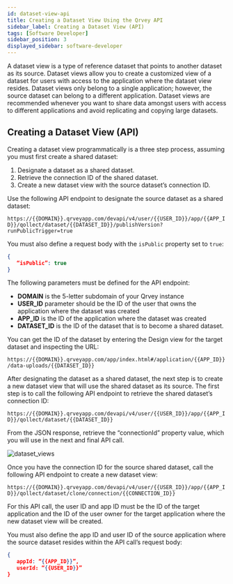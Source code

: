 ```yaml
---
id: dataset-view-api
title: Creating a Dataset View Using the Qrvey API
sidebar_label: Creating a Dataset View (API)
tags: [Software Developer]
sidebar_position: 3
displayed_sidebar: software-developer
---
```


<div>


A dataset view is a type of reference dataset that points to another dataset as its source.  Dataset views allow you to create a customized view of a dataset for users with access to the application where the dataset view resides.  Dataset views only belong to a single application; however, the source dataset can belong to a different application.  Dataset views are recommended whenever you want to share data amongst users with access to different applications and avoid replicating and copying large datasets.

## Creating a Dataset View (API)
Creating a dataset view programmatically is a three step process, assuming you must first create a shared dataset:

1. Designate a dataset as a shared dataset.
2. Retrieve the connection ID of the shared dataset.
3. Create a new dataset view with the source dataset’s connection ID.

Use the following API endpoint to designate the source dataset as a shared dataset:

`https://{{DOMAIN}}.qrveyapp.com/devapi/v4/user/{{USER_ID}}/app/{{APP_ID}}/qollect/dataset/{{DATASET_ID}}/publishVersion?runPublicTrigger=true`

You must also define a request body with the `isPublic` property set to `true`:

```json
{
   “isPublic”: true
}
```

The following parameters must be defined for the API endpoint:

* **DOMAIN** is the 5-letter subdomain of your Qrvey instance
* **USER_ID** parameter should be the ID of the user that owns the application where the dataset was created
* **APP_ID** is the ID of the application where the dataset was created
* **DATASET_ID** is the ID of the dataset that is to become a shared dataset.

You can get the ID of the dataset by entering the Design view for the target dataset and inspecting the URL:

`https://{{DOMAIN}}.qrveyapp.com/app/index.html#/application/{{APP_ID}}/data-uploads/{{DATASET_ID}}`

After designating the dataset as a shared dataset, the next step is to create a new dataset view that will use the shared dataset as its source.  The first step is to call the following API endpoint to retrieve the shared dataset’s connection ID:

`https://{{DOMAIN}}.qrveyapp.com/devapi/v4/user/{{USER_ID}}/app/{{APP_ID}}/qollect/dataset/{{DATASET_ID}}`

From the JSON response, retrieve the “connectionId” property value, which you will use in the next and final API call.

![dataset_views](https://s3.amazonaws.com/cdn.qrvey.com/documentation_assets/ui-docs/datasets/Dataset+Views/dataviews3.png#thumbnail-60) 


Once you have the connection ID for the source shared dataset, call the following API endpoint to create a new dataset view:

`https://{{DOMAIN}}.qrveyapp.com/devapi/v4/user/{{USER_ID}}/app/{{APP_ID}}/qollect/dataset/clone/connection/{{CONNECTION_ID}}`

For this API call, the user ID and app ID must be the ID of the target application and the ID of the user owner for the target application where the new dataset view will be created.

You must also define the app ID and user ID of the source application where the source dataset resides within the API call’s request body:

```json
{
   appId: “{{APP_ID}}”,
   userId: “{{USER_ID}}”
}
```



</div>